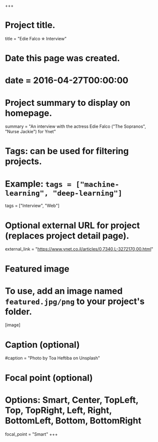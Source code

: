 +++
# Project title.
title = "Edie Falco ✯ Interview"

# Date this page was created.
# date = 2016-04-27T00:00:00

# Project summary to display on homepage.
summary = "An interview with the actress Edie Falco ("The Sopranos",  "Nurse Jackie") for Ynet"

# Tags: can be used for filtering projects.
# Example: `tags = ["machine-learning", "deep-learning"]`
tags = ["Interview", "Web"]

# Optional external URL for project (replaces project detail page).
external_link = "https://www.ynet.co.il/articles/0,7340,L-3272170,00.html"

# Featured image
# To use, add an image named `featured.jpg/png` to your project's folder. 
[image]
  # Caption (optional)
  #caption = "Photo by Toa Heftiba on Unsplash"

  # Focal point (optional)
  # Options: Smart, Center, TopLeft, Top, TopRight, Left, Right, BottomLeft, Bottom, BottomRight
  focal_point = "Smart"
+++
